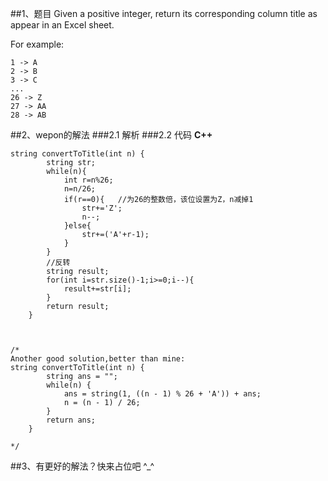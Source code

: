 ##1、题目
Given a positive integer, return its corresponding column title as appear in an Excel sheet.

For example:

    1 -> A
    2 -> B
    3 -> C
    ...
    26 -> Z
    27 -> AA
    28 -> AB 

##2、wepon的解法
###2.1 解析
###2.2 代码
**C++**

    string convertToTitle(int n) {
            string str;
            while(n){
                int r=n%26;
                n=n/26;
                if(r==0){   //为26的整数倍，该位设置为Z，n减掉1
                    str+='Z';
                    n--;
                }else{
                    str+=('A'+r-1);
                }
            }
            //反转
            string result;
            for(int i=str.size()-1;i>=0;i--){
                result+=str[i];
            }
            return result;
        }
    
    
    
    /*
    Another good solution,better than mine:
    string convertToTitle(int n) {
            string ans = "";
            while(n) {
                ans = string(1, ((n - 1) % 26 + 'A')) + ans;
                n = (n - 1) / 26;
            }
            return ans;
        }
    
    */
    
##3、有更好的解法？快来占位吧 ^_^